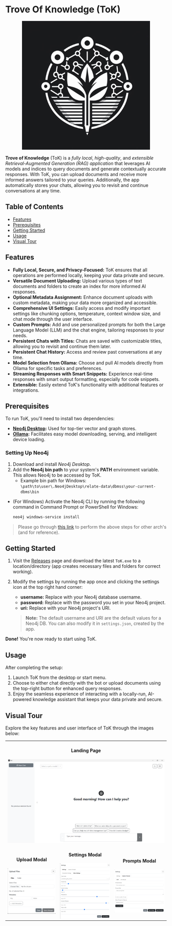 # Trove Of Knowledge (ToK)

<div align="center">
  <img height="400" width="400" alt="Trove of Knowledge Logo" src="https://github.com/gurveervirk/ToK/blob/main/app/public/tok.jpg">
</div>

**Trove of Knowledge** (ToK) is a *fully local*, *high-quality*, and *extensible Retrieval-Augmented Generation (RAG) application* that leverages AI models and indices to query documents and generate contextually accurate responses. With ToK, you can upload documents and receive more informed answers tailored to your queries. Additionally, the app automatically stores your chats, allowing you to revisit and continue conversations at any time.

## Table of Contents

- [Features](https://github.com/gurveervirk/ToK/main/README.md#features)
- [Prerequisites](https://github.com/gurveervirk/ToK/main/README.md#prerequisites)
- [Getting Started](https://github.com/gurveervirk/ToK/main/README.md#getting-started)
- [Usage](https://github.com/gurveervirk/ToK/main/README.md#usage)
- [Visual Tour](https://github.com/gurveervirk/ToK/main/README.md#visual-tour)

## Features

- **Fully Local, Secure, and Privacy-Focused:** ToK ensures that all operations are performed locally, keeping your data private and secure.
- **Versatile Document Uploading:** Upload various types of text documents and folders to create an index for more informed AI responses.
- **Optional Metadata Assignment:** Enhance document uploads with custom metadata, making your data more organized and accessible.
- **Comprehensive UI Settings:** Easily access and modify important settings like chunking options, temperature, context window size, and chat mode through the user interface.
- **Custom Prompts:** Add and use personalized prompts for both the Large Language Model (LLM) and the chat engine, tailoring responses to your needs.
- **Persistent Chats with Titles:** Chats are saved with customizable titles, allowing you to revisit and continue them later.
- **Persistent Chat History:** Access and review past conversations at any time.
- **Model Selection from Ollama:** Choose and pull AI models directly from Ollama for specific tasks and preferences.
- **Streaming Responses with Smart Snippets:** Experience real-time responses with smart output formatting, especially for code snippets.
- **Extensible:** Easily extend ToK's functionality with additional features or integrations.

## Prerequisites

To run ToK, you'll need to install two dependencies:

- **[Neo4j Desktop](https://neo4j.com/download/):** Used for top-tier vector and graph stores.
- **[Ollama](https://ollama.com/download):** Facilitates easy model downloading, serving, and intelligent device loading.

### Setting Up Neo4j

1. Download and install *Neo4j Desktop*.
2. Add the **Neo4j bin path** to your system's **PATH** environment variable. This allows Neo4j to be accessed by ToK.
   - Example bin path for Windows: `\path\to\user\.Neo4jDesktop\relate-data\dbmss\your-current-dbms\bin`

- (For Windows) Activate the Neo4j CLI by running the following command in Command Prompt or PowerShell for Windows:

   ```bash
   neo4j windows-service install
   ```

> Please go through [this link](https://neo4j.com/docs/operations-manual/current/installation/) to perform the above steps for other arch's (and for reference).

## Getting Started

1. Visit the [Releases](https://github.com/gurveervirk/ToK/releases) page and download the latest `ToK.exe` to a location/directory (app creates necessary files and folders for correct working).
2. Modify the settings by running the app once and clicking the settings icon at the top right hand corner:
   - **username:** Replace with your Neo4j database username.
   - **password:** Replace with the password you set in your Neo4j project.
   - **uri:** Replace with your Neo4j project's URI.


   > **Note:** The default username and URI are the default values for a Neo4j DB.
   > You can also modify it in `settings.json`, created by the app.

**Done!** You're now ready to start using ToK.

## Usage

After completing the setup:

1. Launch ToK from the desktop or start menu.
2. Choose to either chat directly with the bot or upload documents using the top-right button for enhanced query responses.
3. Enjoy the seamless experience of interacting with a locally-run, AI-powered knowledge assistant that keeps your data private and secure.

## Visual Tour

Explore the key features and user interface of ToK through the images below:

<table align="center">
  <tr>
    <td align="center" colspan=3>
      <h4>Landing Page</h4>
      <img alt="landing_page" src="https://github.com/gurveervirk/ToK/blob/main/misc/pics/landing_page.png"
    </td>
  </tr>
  <tr>
    <td align="center">
      <h4>Upload Modal</h4>
      <img width="200" alt="file_upload" src="https://github.com/gurveervirk/ToK/blob/main/misc/pics/file_upload.png"
    </td>
    <td align="center">
      <h4>Settings Modal</h4>
      <img width="200" alt="settings" src="https://github.com/gurveervirk/ToK/blob/main/misc/pics/settings.png"
    </td>
    <td align="center">
      <h4>Prompts Modal</h4>
      <img width="200" alt="prompts" src="https://github.com/gurveervirk/ToK/blob/main/misc/pics/prompts.png"
    </td>
  </tr>
</table>
